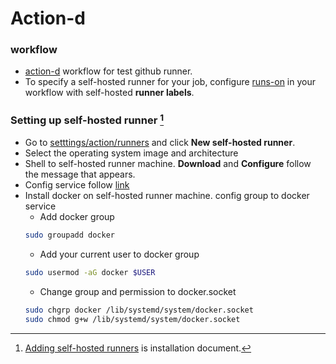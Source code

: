 # Action-d

### workflow
* [action-d](.github/workflow/action-d.yaml) workflow for test github runner.
* To specify a self-hosted runner for your job, configure [runs-on](.github/workflows/action-d.yml#runs-on) in your workflow with self-hosted **runner labels**.


### Setting up self-hosted runner [^1]
[^1]: [Adding self-hosted runners](https://docs.github.com/en/actions/hosting-your-own-runners/adding-self-hosted-runners) is installation document.
* Go to [setttings/action/runners](../../settings/actions/runners) and click **New self-hosted runner**.
* Select the operating system image and architecture
* Shell to self-hosted runner machine. **Download** and **Configure** follow the message that appears.
* Config service follow [link](https://docs.github.com/en/actions/hosting-your-own-runners/configuring-the-self-hosted-runner-application-as-a-service#installing-the-service)
* Install docker on self-hosted runner machine. config group to docker service
  - Add docker group
  ```bash
  sudo groupadd docker
  ```
  - Add your current user to docker group
  ```bash
  sudo usermod -aG docker $USER
  ```
  - Change group and permission to docker.socket
  ```bash
  sudo chgrp docker /lib/systemd/system/docker.socket
  sudo chmod g+w /lib/systemd/system/docker.socket
  ```
